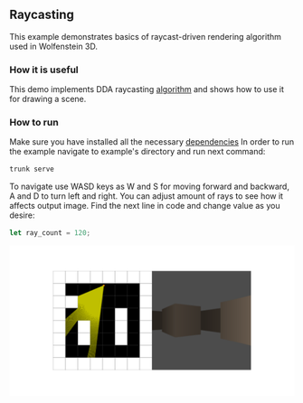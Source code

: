 ## Raycasting

This example demonstrates basics of raycast-driven rendering algorithm used in Wolfenstein 3D.

### How it is useful

This demo implements DDA raycasting [algorithm](https://lodev.org/cgtutor/raycasting.html) and
shows how to use it for drawing a scene.

### How to run

Make sure you have installed all the necessary [dependencies](../../../module/min/minwebgl/readme.md)
In order to run the example navigate to example's directory and run next command:
``` bash
trunk serve
```

To navigate use WASD keys as W and S for moving forward and backward, A and D to turn left and right.
You can adjust amount of rays to see how it affects output image.
Find the next line in code and change value as you desire:
``` rust
let ray_count = 120;
```

![](showcase.png)

